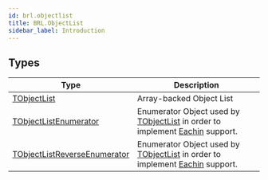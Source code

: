 ```yaml
---
id: brl.objectlist
title: BRL.ObjectList
sidebar_label: Introduction
---
```



## Types
| Type | Description |
|---|---|
| [TObjectList](../../brl/brl.objectlist/tobjectlist) | Array-backed Object List |
| [TObjectListEnumerator](../../brl/brl.objectlist/tobjectlistenumerator) | Enumerator Object used by [TObjectList](../../brl/brl.objectlist/tobjectlist) in order to implement [Eachin](../../brl/brl.blitz/#eachin) support. |
| [TObjectListReverseEnumerator](../../brl/brl.objectlist/tobjectlistreverseenumerator) | Enumerator Object used by [TObjectList](../../brl/brl.objectlist/tobjectlist) in order to implement [Eachin](../../brl/brl.blitz/#eachin) support. |

